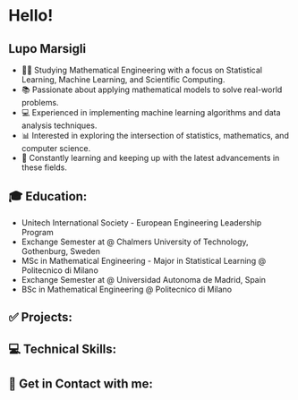 # Hello!

## Lupo Marsigli

- 👨‍🎓 Studying Mathematical Engineering with a focus on Statistical Learning, Machine Learning, and Scientific Computing.
- 📚 Passionate about applying mathematical models to solve real-world problems.
- 💻 Experienced in implementing machine learning algorithms and data analysis techniques.
- 📊 Interested in exploring the intersection of statistics, mathematics, and computer science.
- 🚀 Constantly learning and keeping up with the latest advancements in these fields.

## 🎓 Education:
- Unitech International Society - European Engineering Leadership Program
- Exchange Semester at @ Chalmers University of Technology, Gothenburg, Sweden
- MSc in Mathematical Engineering - Major in Statistical Learning @ Politecnico di Milano
- Exchange Semester at @ Universidad Autonoma de Madrid, Spain
- BSc in Mathematical Engineering @ Politecnico di Milano

## ✅ Projects:

## 💻 Technical Skills:

## 🔗 Get in Contact with me:
<!--
**LupoMarsigli/LupoMarsigli** is a ✨ _special_ ✨ repository because its `README.md` (this file) appears on your GitHub profile.

Here are some ideas to get you started:

- 🔭 I’m currently working on ...
- 🌱 I’m currently learning ...
- 👯 I’m looking to collaborate on ...
- 🤔 I’m looking for help with ...
- 💬 Ask me about ...
- 📫 How to reach me: ...
- 😄 Pronouns: ...
- ⚡ Fun fact: ...
-->
